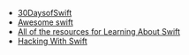 - [30DaysofSwift](https://github.com/allenwong/30DaysofSwift)
- [Awesome swift](https://github.com/matteocrippa/awesome-swift)
- [All of the resources for Learning About Swift](https://github.com/hsavit1/Awesome-Swift-Education)
- [Hacking With Swift](https://www.hackingwithswift.com/read)
